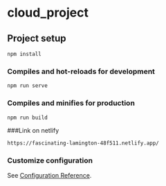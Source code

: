 # cloud_project

## Project setup
```
npm install
```

### Compiles and hot-reloads for development
```
npm run serve
```

### Compiles and minifies for production
```
npm run build
```

###Link on netlify
```
https://fascinating-lamington-48f511.netlify.app/
```


### Customize configuration
See [Configuration Reference](https://cli.vuejs.org/config/).
